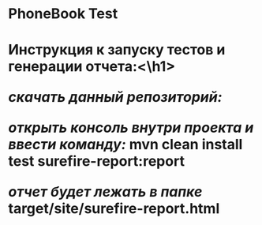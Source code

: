 # PhoneBook Test
<h1> Инструкция к запуску тестов и генерации отчета:<\h1>

*скачать данный репозиторий:*

*открыть консоль внутри проекта и ввести команду:*
**mvn clean install test surefire-report:report**

*отчет будет лежать в папке* target/site/surefire-report.html
